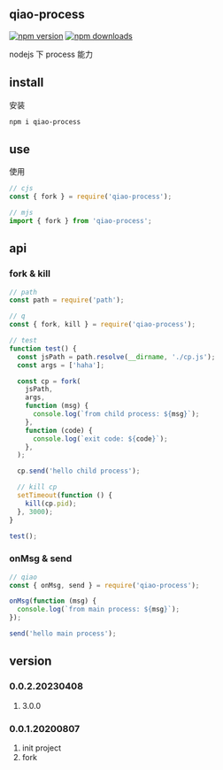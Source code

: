## qiao-process

[![npm version](https://img.shields.io/npm/v/qiao-process.svg?style=flat-square)](https://www.npmjs.org/package/qiao-process)
[![npm downloads](https://img.shields.io/npm/dm/qiao-process.svg?style=flat-square)](https://npm-stat.com/charts.html?package=qiao-process)

nodejs 下 process 能力

## install

安装

```bash
npm i qiao-process
```

## use

使用

```javascript
// cjs
const { fork } = require('qiao-process');

// mjs
import { fork } from 'qiao-process';
```

## api

### fork & kill

```javascript
// path
const path = require('path');

// q
const { fork, kill } = require('qiao-process');

// test
function test() {
  const jsPath = path.resolve(__dirname, './cp.js');
  const args = ['haha'];

  const cp = fork(
    jsPath,
    args,
    function (msg) {
      console.log(`from child process: ${msg}`);
    },
    function (code) {
      console.log(`exit code: ${code}`);
    },
  );

  cp.send('hello child process');

  // kill cp
  setTimeout(function () {
    kill(cp.pid);
  }, 3000);
}

test();
```

### onMsg & send

```javascript
// qiao
const { onMsg, send } = require('qiao-process');

onMsg(function (msg) {
  console.log(`from main process: ${msg}`);
});

send('hello main process');
```

## version

### 0.0.2.20230408

1. 3.0.0

### 0.0.1.20200807

1. init project
2. fork
